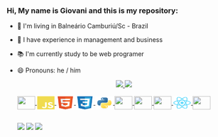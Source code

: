 ### Hi, My name is Giovani and this is my repository:

- 📍 I'm living in Balneário Camburiú/Sc - Brazil
- 🔭 I have experience in management and business
- 📚 I'm currently study to be web programer
- 😄 Pronouns: he / him

  <div align="center">
    <a href="https://github.com/GiovaniDamian">
    <img height="180em" src="https://github-readme-stats.vercel.app/api?username=GiovaniDamian&show_icons=true&theme=dark&include_all_commits=true&count_private=true&border_radius=10px"/>
    <img height="180em" src="https://github-readme-stats.vercel.app/api/top-langs/?username=GiovaniDamian&layout=compact&langs_count=7&theme=dark&border_radius=10px"/>
  </div>
  <div style="display: inline_block"><br>
    <img align="center" height="30" width="40" src="https://cdn.jsdelivr.net/gh/devicons/devicon/icons/csharp/csharp-original.svg" />
    <img align="center" height="30" width="40" src="https://raw.githubusercontent.com/devicons/devicon/master/icons/javascript/javascript-plain.svg">
    <img align="center" height="30" width="40" src="https://raw.githubusercontent.com/devicons/devicon/master/icons/html5/html5-original.svg">
    <img align="center" height="30" width="40" src="https://raw.githubusercontent.com/devicons/devicon/master/icons/css3/css3-original.svg">
    <img align="center" height="30" width="40" src="https://raw.githubusercontent.com/devicons/devicon/master/icons/python/python-original.svg">
    <img align="center" height="30" width="40" src="https://cdn.jsdelivr.net/gh/devicons/devicon/icons/mysql/mysql-original.svg" />
    <img align="center" height="30" width="40" src="https://cdn.jsdelivr.net/gh/devicons/devicon/icons/mongodb/mongodb-original.svg" />  
    <img align="center" height="30" width="40" src="https://cdn.jsdelivr.net/gh/devicons/devicon/icons/bootstrap/bootstrap-original.svg">
    <img align="center" height="30" width="40" src="https://raw.githubusercontent.com/devicons/devicon/master/icons/react/react-original.svg">
    <img align="center" height="30" width="40" src="https://cdn.jsdelivr.net/gh/devicons/devicon/icons/nodejs/nodejs-original.svg" />
  </div>
  
  ##
  
  <div>
    <a href="https://www.instagram.com/d_giovani_/" target="_blank"><img src="https://img.shields.io/badge/-Instagram-%23E4405F?style=for-the-badge&logo=instagram&logoColor=white" target="_blank"></a>
 	  <a href="https://mail.google.com/mail/u/0/#inbox?compose=GTvVlcSGMhnsTTpNgtbVPxTttKqrKlsNgqjZmGkSTcNLQtztfXQwDbFtCZVGblLFrZSkCkzWztFTg" target="_blank"><img src="https://img.shields.io/badge/Microsoft_Outlook-0078D4?style=for-the-badge&logo=microsoft-outlook&logoColor=white"></a>
    <a href="https://www.linkedin.com/in/giovanidamian/" target="_blank"><img src="https://img.shields.io/badge/-LinkedIn-%230077B5?style=for-the-badge&logo=linkedin&logoColor=white" target="_blank"></a> 
  </div>
